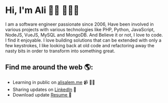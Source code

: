 # Hi, I'm Ali 👋🏾 👩🏾‍💻


I am a software engineer passionate since 2006, Have been involved in various projects with various technologies like PHP, Python, JavaScript, NodeJS, VueJS, MySQL and MongoDB.
And Believe it or not, I love to code. I find it enjoyable. I love building solutions that can be extended with only a few keystrokes, I like looking back at old code and refactoring away the nasty bits in order to transform into something great. 


## Find me around the web 🌎: 

- Learning in public on <a href="https://alisalem.me/">alisalem.me</a> 📹 ✍🏾
- Sharing updates on <a href="https://www.linkedin.com/in/alielsayedsalem/">LinkedIn</a> 💼
- Download update <a href="https://bit.ly/2NsYk17"> Resume </a> 💼
